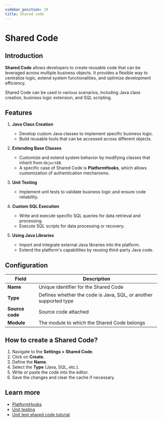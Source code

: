 ```yaml
---
sidebar_position: 20
title: Shared code
---
```


# Shared Code

## Introduction

**Shared Code** allows developers to create reusable code that can be leveraged across multiple business objects. It provides a flexible way to centralize logic, extend system functionalities, and optimize development efficiency.

Shared Code can be used in various scenarios, including Java class creation, business logic extension, and SQL scripting.

## Features

1. **Java Class Creation**  
   - Develop custom Java classes to implement specific business logic.  
   - Build reusable tools that can be accessed across different objects.  

2. **Extending Base Classes**  
   - Customize and extend system behavior by modifying classes that inherit from `ObjectDB`.  
   - A specific case of Shared Code is **PlatformHooks**, which allows customization of authentication mechanisms.  

3. **Unit Testing**  
   - Implement unit tests to validate business logic and ensure code reliability.  

4. **Custom SQL Execution**  
   - Write and execute specific SQL queries for data retrieval and processing.  
   - Execute SQL scripts for data processing or recovery.  
  
5. **Using Java Libraries**  
   - Import and integrate external Java libraries into the platform.  
   - Extend the platform's capabilities by reusing third-party Java code.  
  
## Configuration

| Field | Description |
| ----- | ----------- |
| **Name** | Unique identifier for the Shared Code |
| **Type** | Defines whether the code is Java, SQL, or another supported type |
| **Source code** | Source code attached |
| **Module** | The module to which the Shared Code belongs |

## How to create a Shared Code?

1. Navigate to the **Settings > Shared Code**.  
2. Click on **Create**.  
3. Define the **Name**.  
4. Select the **Type** (Java, SQL, etc.).  
5. Write or paste the code into the editor.  
6. Save the changes and clear the cache if necessary.  

## Learn more

- [PlatformHooks](/docs/core/platform-hooks)  
- [Unit testing](/docs/core/unit-testing)    
- [Unit test shared code tutorial](/tutorial/enhancing/shared-code)
